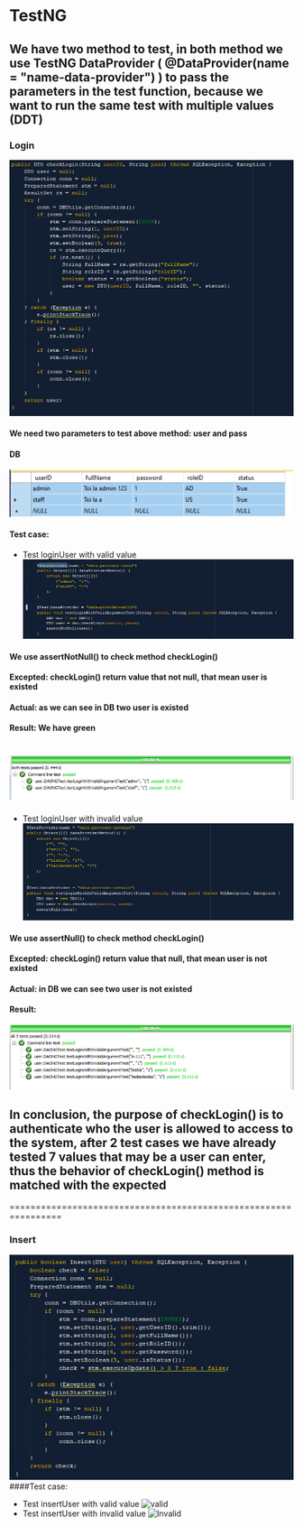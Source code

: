 # TestNG

## We have two method to test, in both method we use TestNG DataProvider ( @DataProvider(name = "name-data-provider") ) to pass the parameters in the test function, because we want to run the same test with multiple values (DDT)
### Login
![login](https://github.com/ninehnineh/Unit-Test/blob/41949d8fe4f7192c0479d8ac41c2bd2df87e1632/screenshots/Login.png)
#### We need two parameters to test above method: user and pass
#### DB
![DB](https://github.com/ninehnineh/Unit-Test/blob/482e228873af3e53eea0d4455b8735efd5d3b696/screenshots/db.png)
#### Test case:
* Test loginUser with valid value
![valid](https://github.com/ninehnineh/Unit-Test/blob/7fc90afb5b674042828bfd17055efcaac25e8fc6/screenshots/LoginValid.png)
#### We use assertNotNull() to check method checkLogin()
#### Excepted: checkLogin() return value that not null, that mean user is existed
#### Actual: as we can see in DB two user is existed
#### Result: We have green
![Green](https://github.com/ninehnineh/Unit-Test/blob/482e228873af3e53eea0d4455b8735efd5d3b696/screenshots/result-valid.png)
====================================================================================
* Test loginUser with invalid value
![invalid](https://github.com/ninehnineh/Unit-Test/blob/26699b0e3131a4c325da580eeb796a59a4bc4767/screenshots/Logininval.png)
#### We use assertNull() to check method checkLogin()
#### Excepted: checkLogin() return value that null, that mean user is not existed
#### Actual: in DB we can see two user is not existed
#### Result:
![Green1](https://github.com/ninehnineh/Unit-Test/blob/482e228873af3e53eea0d4455b8735efd5d3b696/screenshots/result-invalid.png)
## In conclusion, the purpose of checkLogin() is to authenticate who the user is allowed to access to the system, after 2 test cases we have already tested 7 values that may be a user can enter, thus the behavior of  checkLogin() method is matched with the expected
================================================================
### Insert
![Insert](https://github.com/ninehnineh/Unit-Test/blob/41949d8fe4f7192c0479d8ac41c2bd2df87e1632/screenshots/Insert.png)
####Test case:
* Test insertUser with valid value
![valid]()
* Test insertUser with invalid value
![Invalid]()